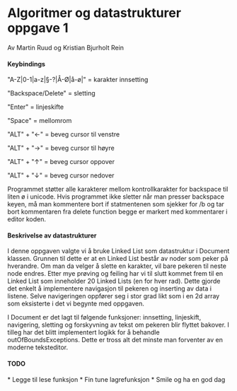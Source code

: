 # Algoritmer og datastrukturer oppgave 1
Av Martin Ruud og Kristian Bjurholt Rein 

<h4> Keybindings </h4>

"A-Z|0-1|a-z|§-?|Å-Ø|å-ø|" = karakter innsetting

"Backspace/Delete" = sletting
 
"Enter" = linjeskifte

"Space" = mellomrom

"ALT" + "←" = beveg cursor til venstre

"ALT" + "→" = beveg cursor til høyre

"ALT" + "↑" = beveg cursor oppover

"ALT" + "↓" = beveg cursor nedover

Programmet støtter alle karakterer mellom kontrollkarakter for backspace til liten ø i unicode.
Hvis programmet ikke sletter når man presser backspace keyen, må man kommentere bort if statmentenen som sjekker for /b og tar bort kommentaren fra delete function begge er markert med kommentarer i editor koden. 




<h4> Beskrivelse av datastrukturer </h4> 
I denne oppgaven valgte vi å bruke Linked List som datastruktur i Document klassen. Grunnen til dette er at en Linked List består av noder som peker på hverandre. Om man da velger å slette en karakter, vil bare pekeren til neste node endres. Etter mye prøving og feiling har vi til slutt kommet frem til en Linked List som inneholder 20 Linked Lists (en for hver rad). Dette gjorde det enkelt å implementere navigasjon til pekeren og inserting av data i listene. Selve navigeringen oppfører seg i stor grad likt som i en 2d array som eksisterte i det vi begynte med oppgaven. 

I Document er det lagt til følgende funksjoner: innsetting, linjeskift, navigering, sletting og forskyvning av tekst om pekeren blir flyttet bakover. I tilleg har det blitt implementert logikk for å behandle outOfBoundsExceptions. Dette er tross alt det minste man forventer av en moderne teksteditor. 

<h4>TODO</h4>
 * Legge til lese funksjon
* Fin tune lagrefunksjon
* Smile og ha en god dag
